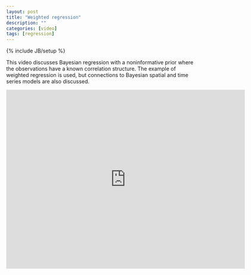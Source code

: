 ```yaml
---
layout: post
title: "Weighted regression"
description: ""
categories: [video]
tags: [regression]
---
```

{% include JB/setup %}

This video discusses Bayesian regression with a noninformative prior where the observations have a known correlation structure. The example of weighted regression is used, but connections to Bayesian spatial and time series models are also discussed. 

<iframe width="640" height="480" src="http://www.youtube.com/embed/LL3Dx79DIRw" frameborder="0" allowfullscreen></iframe>

